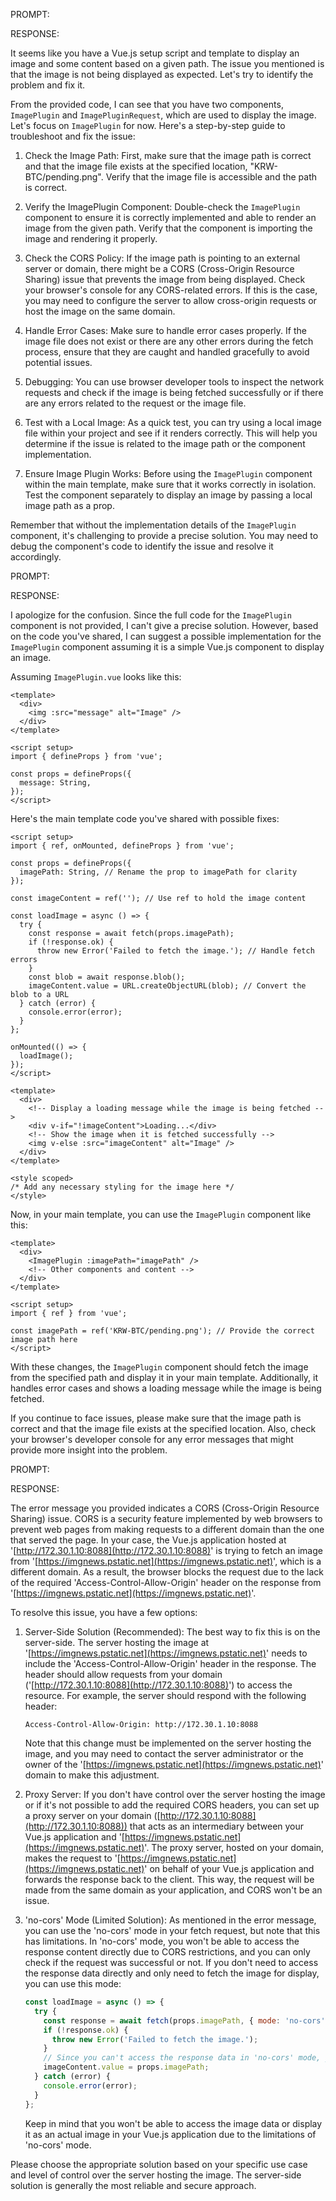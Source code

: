 PROMPT:

RESPONSE:

It seems like you have a Vue.js setup script and template to display an image and some content based on a given path. The issue you mentioned is that the image is not being displayed as expected. Let's try to identify the problem and fix it.

From the provided code, I can see that you have two components, `ImagePlugin` and `ImagePluginRequest`, which are used to display the image. Let's focus on `ImagePlugin` for now. Here's a step-by-step guide to troubleshoot and fix the issue:

1. Check the Image Path: First, make sure that the image path is correct and that the image file exists at the specified location, "KRW-BTC/pending.png". Verify that the image file is accessible and the path is correct.

2. Verify the ImagePlugin Component: Double-check the `ImagePlugin` component to ensure it is correctly implemented and able to render an image from the given path. Verify that the component is importing the image and rendering it properly.

3. Check the CORS Policy: If the image path is pointing to an external server or domain, there might be a CORS (Cross-Origin Resource Sharing) issue that prevents the image from being displayed. Check your browser's console for any CORS-related errors. If this is the case, you may need to configure the server to allow cross-origin requests or host the image on the same domain.

4. Handle Error Cases: Make sure to handle error cases properly. If the image file does not exist or there are any other errors during the fetch process, ensure that they are caught and handled gracefully to avoid potential issues.

5. Debugging: You can use browser developer tools to inspect the network requests and check if the image is being fetched successfully or if there are any errors related to the request or the image file.

6. Test with a Local Image: As a quick test, you can try using a local image file within your project and see if it renders correctly. This will help you determine if the issue is related to the image path or the component implementation.

7. Ensure Image Plugin Works: Before using the `ImagePlugin` component within the main template, make sure that it works correctly in isolation. Test the component separately to display an image by passing a local image path as a prop.

Remember that without the implementation details of the `ImagePlugin` component, it's challenging to provide a precise solution. You may need to debug the component's code to identify the issue and resolve it accordingly.

PROMPT:

RESPONSE:

I apologize for the confusion. Since the full code for the `ImagePlugin` component is not provided, I can't give a precise solution. However, based on the code you've shared, I can suggest a possible implementation for the `ImagePlugin` component assuming it is a simple Vue.js component to display an image.

Assuming `ImagePlugin.vue` looks like this:

```vue
<template>
  <div>
    <img :src="message" alt="Image" />
  </div>
</template>

<script setup>
import { defineProps } from 'vue';

const props = defineProps({
  message: String,
});
</script>
```

Here's the main template code you've shared with possible fixes:

```vue
<script setup>
import { ref, onMounted, defineProps } from 'vue';

const props = defineProps({
  imagePath: String, // Rename the prop to imagePath for clarity
});

const imageContent = ref(''); // Use ref to hold the image content

const loadImage = async () => {
  try {
    const response = await fetch(props.imagePath);
    if (!response.ok) {
      throw new Error('Failed to fetch the image.'); // Handle fetch errors
    }
    const blob = await response.blob();
    imageContent.value = URL.createObjectURL(blob); // Convert the blob to a URL
  } catch (error) {
    console.error(error);
  }
};

onMounted(() => {
  loadImage();
});
</script>

<template>
  <div>
    <!-- Display a loading message while the image is being fetched -->
    <div v-if="!imageContent">Loading...</div>
    <!-- Show the image when it is fetched successfully -->
    <img v-else :src="imageContent" alt="Image" />
  </div>
</template>

<style scoped>
/* Add any necessary styling for the image here */
</style>
```

Now, in your main template, you can use the `ImagePlugin` component like this:

```vue
<template>
  <div>
    <ImagePlugin :imagePath="imagePath" />
    <!-- Other components and content -->
  </div>
</template>

<script setup>
import { ref } from 'vue';

const imagePath = ref('KRW-BTC/pending.png'); // Provide the correct image path here
</script>
```

With these changes, the `ImagePlugin` component should fetch the image from the specified path and display it in your main template. Additionally, it handles error cases and shows a loading message while the image is being fetched.

If you continue to face issues, please make sure that the image path is correct and that the image file exists at the specified location. Also, check your browser's developer console for any error messages that might provide more insight into the problem.

PROMPT:

RESPONSE:

The error message you provided indicates a CORS (Cross-Origin Resource Sharing) issue. CORS is a security feature implemented by web browsers to prevent web pages from making requests to a different domain than the one that served the page. In your case, the Vue.js application hosted at '[http://172.30.1.10:8088](http://172.30.1.10:8088)' is trying to fetch an image from '[https://imgnews.pstatic.net](https://imgnews.pstatic.net)', which is a different domain. As a result, the browser blocks the request due to the lack of the required 'Access-Control-Allow-Origin' header on the response from '[https://imgnews.pstatic.net](https://imgnews.pstatic.net)'.

To resolve this issue, you have a few options:

1. Server-Side Solution (Recommended): The best way to fix this is on the server-side. The server hosting the image at '[https://imgnews.pstatic.net](https://imgnews.pstatic.net)' needs to include the 'Access-Control-Allow-Origin' header in the response. The header should allow requests from your domain ('[http://172.30.1.10:8088](http://172.30.1.10:8088)') to access the resource. For example, the server should respond with the following header:

   ```arduino
   Access-Control-Allow-Origin: http://172.30.1.10:8088
   ```

   Note that this change must be implemented on the server hosting the image, and you may need to contact the server administrator or the owner of the '[https://imgnews.pstatic.net](https://imgnews.pstatic.net)' domain to make this adjustment.

2. Proxy Server: If you don't have control over the server hosting the image or if it's not possible to add the required CORS headers, you can set up a proxy server on your domain ([http://172.30.1.10:8088](http://172.30.1.10:8088)) that acts as an intermediary between your Vue.js application and '[https://imgnews.pstatic.net](https://imgnews.pstatic.net)'. The proxy server, hosted on your domain, makes the request to '[https://imgnews.pstatic.net](https://imgnews.pstatic.net)' on behalf of your Vue.js application and forwards the response back to the client. This way, the request will be made from the same domain as your application, and CORS won't be an issue.

3. 'no-cors' Mode (Limited Solution): As mentioned in the error message, you can use the 'no-cors' mode in your fetch request, but note that this has limitations. In 'no-cors' mode, you won't be able to access the response content directly due to CORS restrictions, and you can only check if the request was successful or not. If you don't need to access the response data directly and only need to fetch the image for display, you can use this mode:

   ```js
   const loadImage = async () => {
     try {
       const response = await fetch(props.imagePath, { mode: 'no-cors' });
       if (!response.ok) {
         throw new Error('Failed to fetch the image.');
       }
       // Since you can't access the response data in 'no-cors' mode, just set the image src directly.
       imageContent.value = props.imagePath;
     } catch (error) {
       console.error(error);
     }
   };
   ```

   Keep in mind that you won't be able to access the image data or display it as an actual image in your Vue.js application due to the limitations of 'no-cors' mode.

Please choose the appropriate solution based on your specific use case and level of control over the server hosting the image. The server-side solution is generally the most reliable and secure approach.